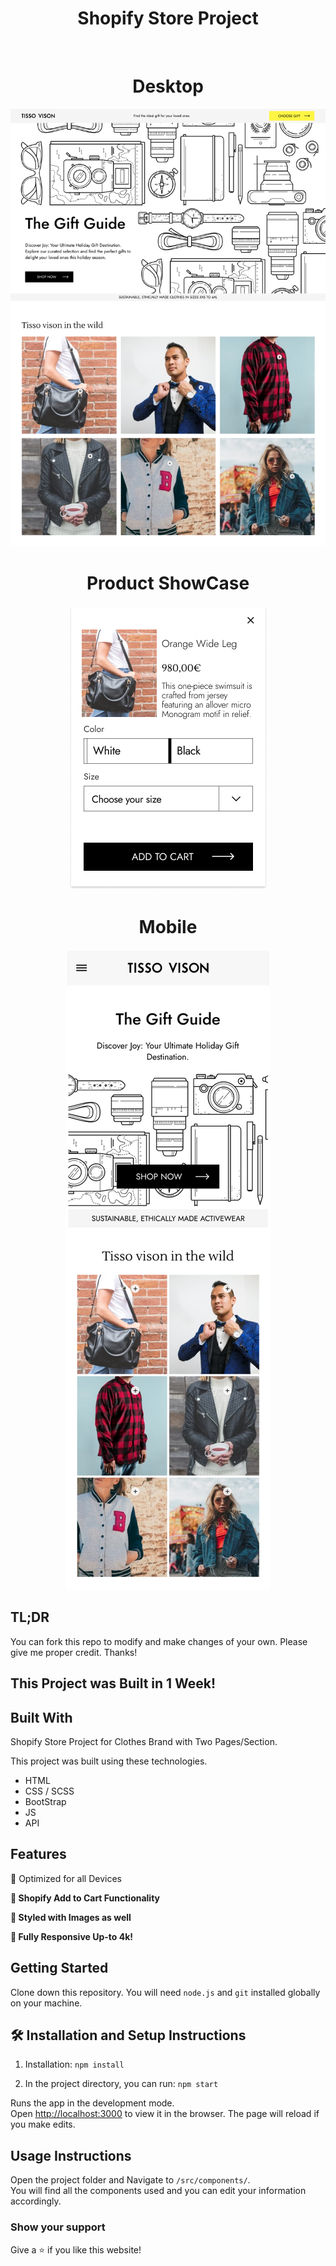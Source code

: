 <h1 align="center">
  Shopify Store Project<br/>
</h1>
<br/>
<h1 align="center">
  Desktop<br/>
</h1>
<p align="center">
  <img src="./a.png" alt="Desktop View">
</p>
<h1 align="center">
  Product ShowCase<br/>
</h1>
<p align="center">
  <img src="./aa.png" alt="Product Showcase">
</p>
<h1 align="center">
  Mobile<br/>
</h1>
<p align="center">
  <img src="./M.png" alt="Mobile View">
</p>


## TL;DR

You can fork this repo to modify and make changes of your own. Please give me proper credit. Thanks!

## This Project was Built in 1 Week!

## Built With

Shopify Store Project for Clothes Brand with Two Pages/Section.<br/>

This project was built using these technologies.

- HTML
- CSS / SCSS
- BootStrap
- JS
- API

## Features
  👾 Optimized for all Devices

**📖 Shopify Add to Cart Functionality**

**🎨 Styled with Images as well**

**📱 Fully Responsive Up-to 4k!**

## Getting Started

Clone down this repository. You will need `node.js` and `git` installed globally on your machine.

## 🛠 Installation and Setup Instructions

1. Installation: `npm install`

2. In the project directory, you can run: `npm start`

Runs the app in the development mode.\
Open [http://localhost:3000](http://localhost:3000) to view it in the browser.
The page will reload if you make edits.

## Usage Instructions

Open the project folder and Navigate to `/src/components/`. <br/>
You will find all the components used and you can edit your information accordingly.

### Show your support

Give a ⭐ if you like this website!
